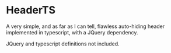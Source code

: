 # HeaderTS
A very simple, and as far as I can tell, flawless auto-hiding header implemented in typescript, with a JQuery dependency.

JQuery and typescript definitions not included.
